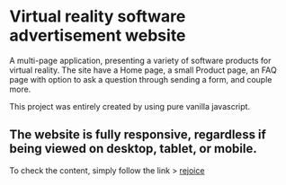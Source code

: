 # Virtual reality software advertisement website

A multi-page application, presenting a variety of software products for virtual reality. The site have a Home page, a small Product page, an FAQ page with option to ask a question through sending a form, and couple more.

This project was entirely created by using pure vanilla javascript.

## The website is fully responsive, regardless if being viewed on desktop, tablet, or mobile.

To check the content, simply follow the link > [rejoice](https://dmtfvn.github.io/vr-rejoice/)
